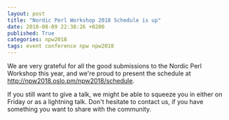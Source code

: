 ```yaml
---
layout: post
title: "Nordic Perl Workshop 2018 Schedule is up"
date: 2018-08-09 22:38:26 +0200
published: True
categories: npw2018
tags: event conference npw npw2018
---
```


We are very grateful for all the good submissions to the Nordic Perl Workshop
this year, and we're proud to present the schedule at
http://npw2018.oslo.pm/npw2018/schedule.

If you still want to give a talk, we might be able to squeeze you in either on
Friday or as a lightning talk. Don't hesitate to contact us, if you have
something you want to share with the community.
